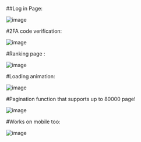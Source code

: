 ##Log in Page:

![image](https://github.com/user-attachments/assets/571c04ae-2f20-4e92-a66c-b9b34d1d5944)

#2FA code verification:

![image](https://github.com/user-attachments/assets/b338df94-611c-4659-95dd-a383c84ab660)

#Ranking page :

![image](https://github.com/user-attachments/assets/f7f9a15d-7236-42f3-9b10-4e5b01f6f0a6)

#Loading animation:

![image](https://github.com/user-attachments/assets/499c9980-cd44-4ba9-a2ff-460c134e9366)

#Pagination function that supports up to 80000 page!

![image](https://github.com/user-attachments/assets/7e1331a8-a784-4361-99d2-a7db99fcb998)

#Works on mobile too:

![image](https://github.com/user-attachments/assets/cf6734dc-c0d1-44e8-9f7b-b67146292bd0)
